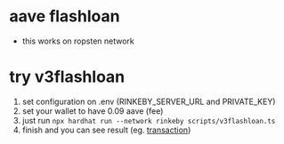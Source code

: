 # aave flashloan

- this works on ropsten network

# try v3flashloan

1. set configuration on .env (RINKEBY_SERVER_URL and PRIVATE_KEY)
1. set your wallet to have 0.09 aave (fee)
1. just run `npx hardhat run --network rinkeby scripts/v3flashloan.ts`
1. finish and you can see result (eg. [transaction](https://rinkeby.etherscan.io/tx/0x8bb3d369d954b4034b4960701c0541a469e8a5129f0c34de44ead8e41290128a))
